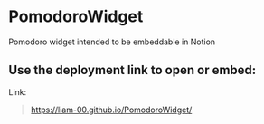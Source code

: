 # PomodoroWidget
Pomodoro widget intended to be embeddable in Notion 

## Use the deployment link to open or embed:
Link: 
> https://liam-00.github.io/PomodoroWidget/
